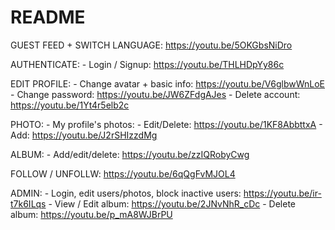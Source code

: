 # README



GUEST FEED + SWITCH LANGUAGE: https://youtu.be/5OKGbsNiDro


AUTHENTICATE:
    - Login / Signup: https://youtu.be/THLHDpYy86c 

EDIT PROFILE:
    - Change avatar + basic info: https://youtu.be/V6glbwWnLoE
    - Change password: https://youtu.be/JW6ZFdgAJes
    - Delete account: https://youtu.be/1Yt4r5elb2c


PHOTO:
    - My profile's photos:
        - Edit/Delete: https://youtu.be/1KF8AbbttxA
        - Add: https://youtu.be/J2rSHIzzdMg


ALBUM:
    - Add/edit/delete: https://youtu.be/zzIQRobyCwg

FOLLOW / UNFOLLW: https://youtu.be/6qQgFvMJOL4


ADMIN:
    - Login, edit users/photos, block inactive users: https://youtu.be/ir-t7k6ILqs
    - View / Edit album: https://youtu.be/2JNvNhR_cDc
    - Delete album: https://youtu.be/p_mA8WJBrPU
